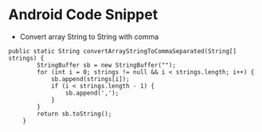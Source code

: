 Android Code Snippet
===========================
* Convert array String to String with comma
```
public static String convertArrayStringToCommaSeparated(String[] strings) {
        StringBuffer sb = new StringBuffer("");
        for (int i = 0; strings != null && i < strings.length; i++) {
            sb.append(strings[i]);
            if (i < strings.length - 1) {
                sb.append(',');
            }
        }
        return sb.toString();
    }
```
